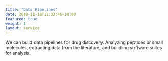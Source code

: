 ```yaml
---
title: "Data Pipelines"
date: 2018-11-18T12:33:46+10:00
featured: true
weight: 1
layout: service
---
```


We can build data pipelines for drug discovery. Analyzing peptides or small molecules, extracting data from the literature, and buildling software suites for analysis.